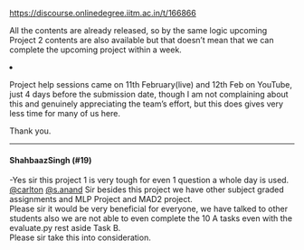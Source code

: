https://discourse.onlinedegree.iitm.ac.in/t/166866

All the contents are already released, so by the same logic upcoming Project 2 contents are also available but that doesn’t mean that we can complete the upcoming project within a week.</p>
</li>
<li>
<p>Project help sessions came on 11th February(live) and 12th Feb on YouTube, just 4 days before the submission date, though I am not complaining about this and genuinely appreciating the team’s effort, but this does gives very less time for many of us here.</p>
</li>
</ul>
<p>Thank you.</p><hr>

<h4>ShahbaazSingh (#19)</h4>
<p>-Yes sir this project 1 is very tough for even 1 question a whole day is used.<br/>
<a class="mention" href="/u/carlton">@carlton</a> <a class="mention" href="/u/s.anand">@s.anand</a> Sir besides this project we have other subject graded assignments and MLP Project and MAD2 project.<br/>
Please sir it would be very beneficial for everyone, we have talked to other students also we are not able to even complete the 10 A tasks even with the evaluate.py rest aside Task B.<br/>
Please sir take this into consideration.